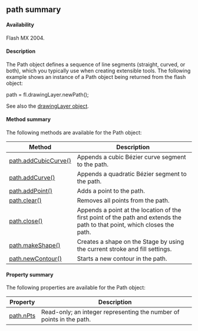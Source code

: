 ## path summary

#### Availability

Flash MX 2004.

#### Description

The Path object defines a sequence of line segments (straight, curved, or both), which you typically use when creating extensible tools. The following example shows an instance of a Path object being returned from the flash object:

path = fl.drawingLayer.newPath();

See also the [drawingLayer object](../drawingLayer_object/drawingLayersummary.md).

#### Method summary

The following methods are available for the Path object:

| **Method**                                    | **Description**                                                                                                           |
|-----------------------------------------------|---------------------------------------------------------------------------------------------------------------------------|
| [path.addCubicCurve()](../Path_object/path.md) | Appends a cubic Bézier curve segment to the path.                                                                         |
| [path.addCurve()](../Path_object/path1.md)              | Appends a quadratic Bézier segment to the path.                                                                           |
| [path.addPoint()](../Path_object/path2.md)              | Adds a point to the path.                                                                                                 |
| [path.clear()](../Path_object/path3.md)                 | Removes all points from the path.                                                                                         |
| [path.close()](../Path_object/path4.md)                 | Appends a point at the location of the first point of the path and extends the path to that point, which closes the path. |
| [path.makeShape()](../Path_object/path5.md)             | Creates a shape on the Stage by using the current stroke and fill settings.                                               |
| [path.newContour()](../Path_object/path6.md)            | Starts a new contour in the path.                                                                                         |

#### Property summary

The following properties are available for the Path object:

| **Property**               | **Description**                                                      |
|----------------------------|----------------------------------------------------------------------|
| [path.nPts](../Path_object/path7.md) | Read-only; an integer representing the number of points in the path. |

<span id="path.addCubicCurve()" class="anchor"></span>

